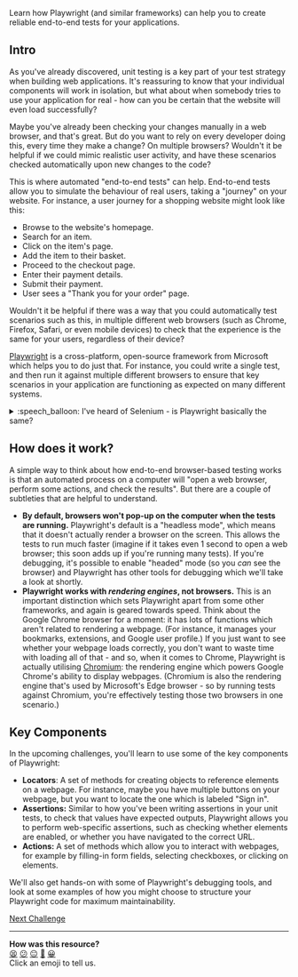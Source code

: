 Learn how Playwright (and similar frameworks) can help you to create reliable 
end-to-end tests for your applications. 

## Intro

As you've already discovered, unit testing is a key part of your test 
strategy when building web applications. It's reassuring to know that your 
individual components will work in isolation, but what about when somebody 
tries to use your application for real - how can you be certain that the 
website will even load successfully?

Maybe you've already been checking your changes manually in a web browser, and 
that's great. But do you want to rely on every developer doing this, every 
time they make a change? On multiple browsers? Wouldn't it be helpful if we 
could mimic realistic user activity, and have these scenarios checked 
automatically upon new changes to the code?

This is where automated "end-to-end tests" can help. End-to-end tests allow 
you to simulate the behaviour of real users, taking a "journey" on your 
website. For instance, a user journey for a shopping website might look like 
this:

* Browse to the website's homepage.
* Search for an item.
* Click on the item's page.
* Add the item to their basket.
* Proceed to the checkout page.
* Enter their payment details.
* Submit their payment.
* User sees a "Thank you for your order" page.

Wouldn't it be helpful if there was a way that you could automatically test 
scenarios such as this, in multiple different web browsers (such as Chrome, 
Firefox, Safari, or even mobile devices) to check that the experience is 
the same for your users, regardless of their device?

[Playwright](https://playwright.dev/) is a cross-platform, open-source 
framework from Microsoft which helps you to do just that. For instance, you 
could write a single test, and then run it against multiple different browsers 
to ensure that key scenarios in your application are functioning as expected 
on many different systems.

<details>
  <summary>:speech_balloon: I've heard of Selenium - is Playwright basically 
  the same?</summary>

  [Selenium WebDriver](https://www.selenium.dev/documentation/webdriver/) is 
  another popular framework for browser-based testing. It's been around for 
  longer than Playwright, which is both a good and a bad thing: it's widely 
  used, with a large support community, but it's also showing signs of its 
  age. It's slower than other frameworks (which is a big deal if you're 
  running hundreds of tests) and it's more difficult to write good code.
  
  When Playwright was first launched in 2020, it sought to address these two 
  big problems, by being both faster and easier-to-configure out-of-the-box. 
  You'll see some signs of this as you work through the challenges.

  You'll undoubtedly encounter Selenium at some point during your career, 
  and - just like when comparing two programming languages - you'll see that 
  there are many similarities. The frameworks have the same key components 
  that are listed below, they're just expressed through different syntax. If 
  you can write good automation in one framework, you can transfer these 
  skills to another framework just as easily.

</details>

## How does it work?

A simple way to think about how end-to-end browser-based testing works is 
that an automated process on a computer will "open a web browser, perform some 
actions, and check the results". But there are a couple of subtleties that are 
helpful to understand.

* **By default, browsers won't pop-up on the computer when the tests are 
running.** Playwright's default is a "headless mode", which means that it 
doesn't actually render a browser on the screen. This allows the tests to run 
much faster (imagine if it takes even 1 second to open a web browser; this 
soon adds up if you're running many tests). If you're debugging, it's possible 
to enable "headed" mode (so you _can_ see the browser) and Playwright has 
other tools for debugging which we'll take a look at shortly.
* **Playwright works with _rendering engines_, not browsers.** This is an 
important distinction which sets Playwright apart from some other frameworks, 
and again is geared towards speed. Think about the Google Chrome browser for a 
moment: it has lots of functions which aren't related to rendering a webpage. 
(For instance, it manages your bookmarks, extensions, and Google user 
profile.) If you just want to see whether your webpage loads correctly, you 
don't want to waste time with loading all of that - and so, when it comes to 
Chrome, Playwright is actually utilising 
[Chromium](https://www.chromium.org/Home/): the rendering engine which powers 
Google Chrome's ability to display webpages. (Chromium is also the rendering 
engine that's used by Microsoft's Edge browser - so by running tests against 
Chromium, you're effectively testing those two browsers in one scenario.)

## Key Components

In the upcoming challenges, you'll learn to use some of the key components of 
Playwright:

* **Locators**: A set of methods for creating objects to reference elements on 
a webpage. For instance, maybe you have multiple buttons on your webpage, but 
you want to locate the one which is labeled "Sign in".
* **Assertions:** Similar to how you've been writing assertions in your unit 
tests, to check that values have expected outputs, Playwright allows you to 
perform web-specific assertions, such as checking whether elements are 
enabled, or whether you have navigated to the correct URL.
* **Actions:** A set of methods which allow you to interact with webpages, for 
example by filling-in form fields, selecting checkboxes, or clicking on 
elements.

We'll also get hands-on with some of Playwright's debugging tools, and look at 
some examples of how you might choose to structure your Playwright code for 
maximum maintainability.

[Next Challenge](02_setting_up_playwright.md)

<!-- BEGIN GENERATED SECTION DO NOT EDIT -->

---

**How was this resource?**  
[😫](https://airtable.com/shrUJ3t7KLMqVRFKR?prefill_Repository=makersacademy%2Fjava-fundamentals-with-intellij&prefill_File=playwright%2F01_about_playwright.md&prefill_Sentiment=😫) [😕](https://airtable.com/shrUJ3t7KLMqVRFKR?prefill_Repository=makersacademy%2Fjava-fundamentals-with-intellij&prefill_File=playwright%2F01_about_playwright.md&prefill_Sentiment=😕) [😐](https://airtable.com/shrUJ3t7KLMqVRFKR?prefill_Repository=makersacademy%2Fjava-fundamentals-with-intellij&prefill_File=playwright%2F01_about_playwright.md&prefill_Sentiment=😐) [🙂](https://airtable.com/shrUJ3t7KLMqVRFKR?prefill_Repository=makersacademy%2Fjava-fundamentals-with-intellij&prefill_File=playwright%2F01_about_playwright.md&prefill_Sentiment=🙂) [😀](https://airtable.com/shrUJ3t7KLMqVRFKR?prefill_Repository=makersacademy%2Fjava-fundamentals-with-intellij&prefill_File=playwright%2F01_about_playwright.md&prefill_Sentiment=😀)  
Click an emoji to tell us.

<!-- END GENERATED SECTION DO NOT EDIT -->
